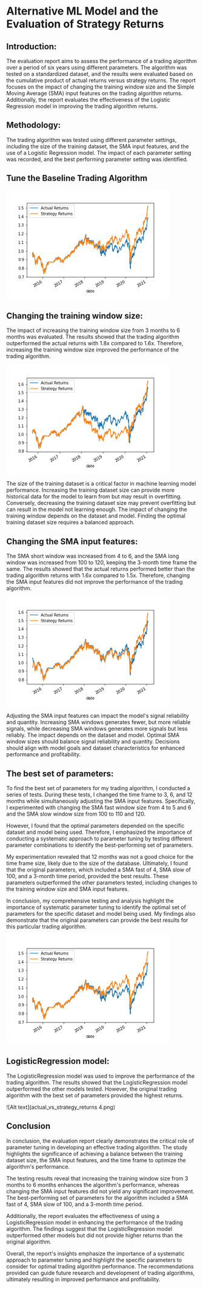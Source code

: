 # Alternative ML Model and the Evaluation of Strategy Returns

## Introduction:

The evaluation report aims to assess the performance of a trading algorithm over a period of six years using different parameters. The algorithm was tested on a standardized dataset, and the results were evaluated based on the cumulative product of actual returns versus strategy returns. The report focuses on the impact of changing the training window size and the Simple Moving Average (SMA) input features on the trading algorithm returns. Additionally, the report evaluates the effectiveness of the Logistic Regression model in improving the trading algorithm returns.

## Methodology:

The trading algorithm was tested using different parameter settings, including the size of the training dataset, the SMA input features, and the use of a Logistic Regression model. The impact of each parameter setting was recorded, and the best performing parameter setting was identified.



## Tune the Baseline Trading Algorithm

![Alt text](actual_vs_strategy_returns_base.png)


## Changing the training window size:
The impact of increasing the training window size from 3 months to 6 months was evaluated. The results showed that the trading algorithm outperformed the actual returns with 1.8x compared to 1.6x. Therefore, increasing the training window size improved the performance of the trading algorithm.

![Alt text](actual_vs_strategy_returns_Tune.png)

The size of the training dataset is a critical factor in machine learning model performance. Increasing the training dataset size can provide more historical data for the model to learn from but may result in overfitting. Conversely, decreasing the training dataset size may prevent overfitting but can result in the model not learning enough. The impact of changing the training window depends on the dataset and model. Finding the optimal training dataset size requires a balanced approach.

## Changing the SMA input features:
The SMA short window was increased from 4 to 6, and the SMA long window was increased from 100 to 120, keeping the 3-month time frame the same. The results showed that the actual returns performed better than the trading algorithm returns with 1.6x compared to 1.5x. Therefore, changing the SMA input features did not improve the performance of the trading algorithm.

![Alt text](actual_vs_strategy_returns_SMAinputfeatures.png)

Adjusting the SMA input features can impact the model's signal reliability and quantity. Increasing SMA windows generates fewer, but more reliable signals, while decreasing SMA windows generates more signals but less reliably. The impact depends on the dataset and model. Optimal SMA window sizes should balance signal reliability and quantity. Decisions should align with model goals and dataset characteristics for enhanced performance and profitability.

## The best set of parameters: 

To find the best set of parameters for my trading algorithm, I conducted a series of tests. During these tests, I changed the time frame to 3, 6, and 12 months while simultaneously adjusting the SMA input features. Specifically, I experimented with changing the SMA fast window size from 4 to 5 and 6 and the SMA slow window size from 100 to 110 and 120.

However, I found that the optimal parameters depended on the specific dataset and model being used. Therefore, I emphasized the importance of conducting a systematic approach to parameter tuning by testing different parameter combinations to identify the best-performing set of parameters.

My experimentation revealed that 12 months was not a good choice for the time frame size, likely due to the size of the database. Ultimately, I found that the original parameters, which included a SMA fast of 4, SMA slow of 100, and a 3-month time period, provided the best results. These parameters outperformed the other parameters tested, including changes to the training window size and SMA input features.

In conclusion, my comprehensive testing and analysis highlight the importance of systematic parameter tuning to identify the optimal set of parameters for the specific dataset and model being used. My findings also demonstrate that the original parameters can provide the best results for this particular trading algorithm.

![Alt text](actual_vs_strategy_returns_base.png)


## LogisticRegression model:

The LogisticRegression model was used to improve the performance of the trading algorithm. The results showed that the LogisticRegression model outperformed the other models tested. However, the original trading algorithm with the best set of parameters provided the highest returns.

![Alt text](actual_vs_strategy_returns 4.png)


## Conclusion 

In conclusion, the evaluation report clearly demonstrates the critical role of parameter tuning in developing an effective trading algorithm. The study highlights the significance of achieving a balance between the training dataset size, the SMA input features, and the time frame to optimize the algorithm's performance.

The testing results reveal that increasing the training window size from 3 months to 6 months enhances the algorithm's performance, whereas changing the SMA input features did not yield any significant improvement. The best-performing set of parameters for the algorithm included a SMA fast of 4, SMA slow of 100, and a 3-month time period.

Additionally, the report evaluates the effectiveness of using a LogisticRegression model in enhancing the performance of the trading algorithm. The findings suggest that the LogisticRegression model outperformed other models but did not provide higher returns than the original algorithm.

Overall, the report's insights emphasize the importance of a systematic approach to parameter tuning and highlight the specific parameters to consider for optimal trading algorithm performance. The recommendations provided can guide future research and development of trading algorithms, ultimately resulting in improved performance and profitability.




